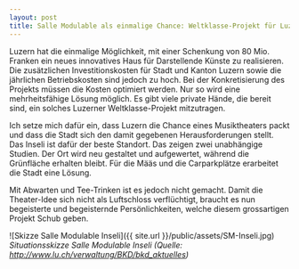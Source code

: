 ```yaml
---
layout: post
title: Salle Modulable als einmalige Chance: Weltklasse-Projekt für Luzern
---
```


Luzern hat die einmalige Möglichkeit, mit einer Schenkung von 80 Mio. Franken ein neues innovatives Haus für Darstellende Künste zu realisieren. Die zusätzlichen Investitionskosten für Stadt und Kanton Luzern sowie die jährlichen Betriebskosten sind jedoch zu hoch. Bei der Konkretisierung des Projekts müssen die Kosten optimiert werden. Nur so wird eine mehrheitsfähige Lösung möglich. Es gibt viele private Hände, die bereit sind, ein solches Luzerner Weltklasse-Projekt mitzutragen. 

Ich setze mich dafür ein, dass Luzern die Chance eines Musiktheaters packt und dass die Stadt sich den damit gegebenen Herausforderungen stellt. Das Inseli ist dafür der beste Standort. Das zeigen zwei unabhängige Studien. Der Ort wird neu gestaltet und aufgewertet, während die Grünfläche erhalten bleibt. Für die Määs und die Carparkplätze erarbeitet die Stadt eine Lösung.

Mit Abwarten und Tee-Trinken ist es jedoch nicht gemacht. Damit die Theater-Idee sich nicht als Luftschloss verflüchtigt, braucht es nun begeisterte und begeisternde Persönlichkeiten, welche diesem grossartigen Projekt Schub geben.

![Skizze Salle Modulable Inseli]({{ site.url }}/public/assets/SM-Inseli.jpg) *Situationsskizze Salle Modulable Inseli (Quelle: http://www.lu.ch/verwaltung/BKD/bkd_aktuelles)*
